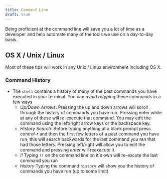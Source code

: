 ```yaml
---
title: Command Line
draft: true
---
```


Being proficient at the command line will save you a lot of time as a developer and help automate many of the tools we use on a day-to-day basis.

## OS X / Unix / Linux

Most of these tips will work in any Unix / Linux environment including OS X.

### Command History

- The `shell` contains a history of many of the past commands you have executed in your terminal. You can *avoid retyping* these commands in a few ways
  - *Up/Down Arrows*: Pressing the up and down arrows will scroll through the history of commands you have run. Pressing enter while at any of these will re-execute that command. You may edit the command using the left/right arrow keys or the backspace key.
  - *History Search*: Before typing anything at a blank prompt press *control-r* and then the first few letters of a past command you have run, this will search backwards for the last command you ran that had those letters. Pressing left/right will allow you to edit the command and pressing *enter* will reexecute it
  - *!!* Typing `!!` on the command line on it's own will re-excute the last command you run
  - *history* Typing the command `history` will show you the history of commands you have run (up to some limit)


